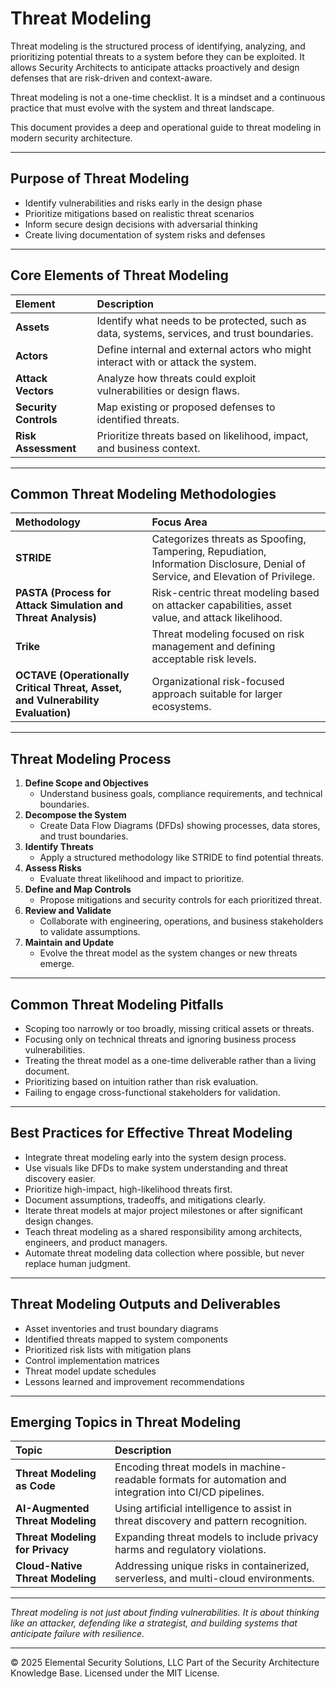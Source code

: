 # Threat Modeling

Threat modeling is the structured process of identifying, analyzing, and prioritizing potential threats to a system before they can be exploited. It allows Security Architects to anticipate attacks proactively and design defenses that are risk-driven and context-aware.

Threat modeling is not a one-time checklist. It is a mindset and a continuous practice that must evolve with the system and threat landscape.

This document provides a deep and operational guide to threat modeling in modern security architecture.

---

## Purpose of Threat Modeling

- Identify vulnerabilities and risks early in the design phase
- Prioritize mitigations based on realistic threat scenarios
- Inform secure design decisions with adversarial thinking
- Create living documentation of system risks and defenses

---

## Core Elements of Threat Modeling

| Element | Description |
|:--------|:------------|
| **Assets** | Identify what needs to be protected, such as data, systems, services, and trust boundaries. |
| **Actors** | Define internal and external actors who might interact with or attack the system. |
| **Attack Vectors** | Analyze how threats could exploit vulnerabilities or design flaws. |
| **Security Controls** | Map existing or proposed defenses to identified threats. |
| **Risk Assessment** | Prioritize threats based on likelihood, impact, and business context. |

---

## Common Threat Modeling Methodologies

| Methodology | Focus Area |
|:------------|:-----------|
| **STRIDE** | Categorizes threats as Spoofing, Tampering, Repudiation, Information Disclosure, Denial of Service, and Elevation of Privilege. |
| **PASTA (Process for Attack Simulation and Threat Analysis)** | Risk-centric threat modeling based on attacker capabilities, asset value, and attack likelihood. |
| **Trike** | Threat modeling focused on risk management and defining acceptable risk levels. |
| **OCTAVE (Operationally Critical Threat, Asset, and Vulnerability Evaluation)** | Organizational risk-focused approach suitable for larger ecosystems. |

---

## Threat Modeling Process

1. **Define Scope and Objectives**
   - Understand business goals, compliance requirements, and technical boundaries.
2. **Decompose the System**
   - Create Data Flow Diagrams (DFDs) showing processes, data stores, and trust boundaries.
3. **Identify Threats**
   - Apply a structured methodology like STRIDE to find potential threats.
4. **Assess Risks**
   - Evaluate threat likelihood and impact to prioritize.
5. **Define and Map Controls**
   - Propose mitigations and security controls for each prioritized threat.
6. **Review and Validate**
   - Collaborate with engineering, operations, and business stakeholders to validate assumptions.
7. **Maintain and Update**
   - Evolve the threat model as the system changes or new threats emerge.

---

## Common Threat Modeling Pitfalls

- Scoping too narrowly or too broadly, missing critical assets or threats.
- Focusing only on technical threats and ignoring business process vulnerabilities.
- Treating the threat model as a one-time deliverable rather than a living document.
- Prioritizing based on intuition rather than risk evaluation.
- Failing to engage cross-functional stakeholders for validation.

---

## Best Practices for Effective Threat Modeling

- Integrate threat modeling early into the system design process.
- Use visuals like DFDs to make system understanding and threat discovery easier.
- Prioritize high-impact, high-likelihood threats first.
- Document assumptions, tradeoffs, and mitigations clearly.
- Iterate threat models at major project milestones or after significant design changes.
- Teach threat modeling as a shared responsibility among architects, engineers, and product managers.
- Automate threat modeling data collection where possible, but never replace human judgment.

---

## Threat Modeling Outputs and Deliverables

- Asset inventories and trust boundary diagrams
- Identified threats mapped to system components
- Prioritized risk lists with mitigation plans
- Control implementation matrices
- Threat model update schedules
- Lessons learned and improvement recommendations

---

## Emerging Topics in Threat Modeling

| Topic | Description |
|:------|:------------|
| **Threat Modeling as Code** | Encoding threat models in machine-readable formats for automation and integration into CI/CD pipelines. |
| **AI-Augmented Threat Modeling** | Using artificial intelligence to assist in threat discovery and pattern recognition. |
| **Threat Modeling for Privacy** | Expanding threat models to include privacy harms and regulatory violations. |
| **Cloud-Native Threat Modeling** | Addressing unique risks in containerized, serverless, and multi-cloud environments. |

---

*Threat modeling is not just about finding vulnerabilities. It is about thinking like an attacker, defending like a strategist, and building systems that anticipate failure with resilience.*


---
© 2025 Elemental Security Solutions, LLC
Part of the Security Architecture Knowledge Base.
Licensed under the MIT License.
